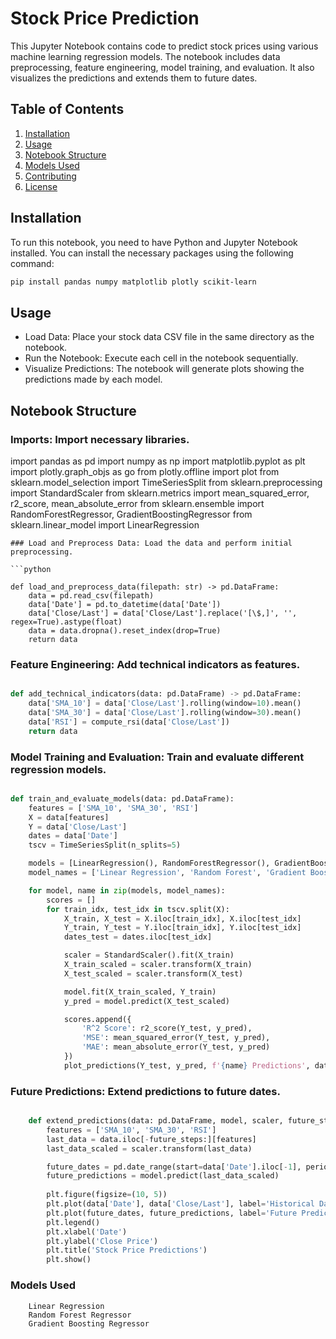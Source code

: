 # Stock Price Prediction

This Jupyter Notebook contains code to predict stock prices using various machine learning regression models. The notebook includes data preprocessing, feature engineering, model training, and evaluation. It also visualizes the predictions and extends them to future dates.

## Table of Contents

1. [Installation](#installation)
2. [Usage](#usage)
3. [Notebook Structure](#notebook-structure)
4. [Models Used](#models-used)
5. [Contributing](#contributing)
6. [License](#license)

## Installation

To run this notebook, you need to have Python and Jupyter Notebook installed. You can install the necessary packages using the following command:

```bash
pip install pandas numpy matplotlib plotly scikit-learn
```
## Usage

- Load Data: Place your stock data CSV file in the same directory as the notebook.
- Run the Notebook: Execute each cell in the notebook sequentially.
- Visualize Predictions: The notebook will generate plots showing the predictions made by each model.

## Notebook Structure

### Imports: Import necessary libraries.



import pandas as pd
import numpy as np
import matplotlib.pyplot as plt
import plotly.graph_objs as go
from plotly.offline import plot
from sklearn.model_selection import TimeSeriesSplit
from sklearn.preprocessing import StandardScaler
from sklearn.metrics import mean_squared_error, r2_score, mean_absolute_error
from sklearn.ensemble import RandomForestRegressor, GradientBoostingRegressor
from sklearn.linear_model import LinearRegression
```
### Load and Preprocess Data: Load the data and perform initial preprocessing.

```python

def load_and_preprocess_data(filepath: str) -> pd.DataFrame:
    data = pd.read_csv(filepath)
    data['Date'] = pd.to_datetime(data['Date'])
    data['Close/Last'] = data['Close/Last'].replace('[\$,]', '', regex=True).astype(float)
    data = data.dropna().reset_index(drop=True)
    return data
```
### Feature Engineering: Add technical indicators as features.

```python

def add_technical_indicators(data: pd.DataFrame) -> pd.DataFrame:
    data['SMA_10'] = data['Close/Last'].rolling(window=10).mean()
    data['SMA_30'] = data['Close/Last'].rolling(window=30).mean()
    data['RSI'] = compute_rsi(data['Close/Last'])
    return data
```
### Model Training and Evaluation: Train and evaluate different regression models.

```python

def train_and_evaluate_models(data: pd.DataFrame):
    features = ['SMA_10', 'SMA_30', 'RSI']
    X = data[features]
    Y = data['Close/Last']
    dates = data['Date']
    tscv = TimeSeriesSplit(n_splits=5)

    models = [LinearRegression(), RandomForestRegressor(), GradientBoostingRegressor()]
    model_names = ['Linear Regression', 'Random Forest', 'Gradient Boosting']

    for model, name in zip(models, model_names):
        scores = []
        for train_idx, test_idx in tscv.split(X):
            X_train, X_test = X.iloc[train_idx], X.iloc[test_idx]
            Y_train, Y_test = Y.iloc[train_idx], Y.iloc[test_idx]
            dates_test = dates.iloc[test_idx]

            scaler = StandardScaler().fit(X_train)
            X_train_scaled = scaler.transform(X_train)
            X_test_scaled = scaler.transform(X_test)

            model.fit(X_train_scaled, Y_train)
            y_pred = model.predict(X_test_scaled)

            scores.append({
                'R^2 Score': r2_score(Y_test, y_pred),
                'MSE': mean_squared_error(Y_test, y_pred),
                'MAE': mean_absolute_error(Y_test, y_pred)
            })
            plot_predictions(Y_test, y_pred, f'{name} Predictions', dates_test)
```
### Future Predictions: Extend predictions to future dates.

```python

    def extend_predictions(data: pd.DataFrame, model, scaler, future_steps: int):
        features = ['SMA_10', 'SMA_30', 'RSI']
        last_data = data.iloc[-future_steps:][features]
        last_data_scaled = scaler.transform(last_data)

        future_dates = pd.date_range(start=data['Date'].iloc[-1], periods=future_steps + 1, closed='right')
        future_predictions = model.predict(last_data_scaled)
        
        plt.figure(figsize=(10, 5))
        plt.plot(data['Date'], data['Close/Last'], label='Historical Data')
        plt.plot(future_dates, future_predictions, label='Future Predictions', linestyle='--')
        plt.legend()
        plt.xlabel('Date')
        plt.ylabel('Close Price')
        plt.title('Stock Price Predictions')
        plt.show()
```
### Models Used
```
    Linear Regression
    Random Forest Regressor
    Gradient Boosting Regressor
```